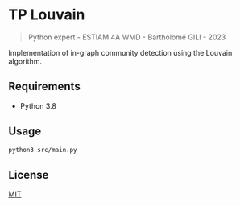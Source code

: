 # TP Louvain

> Python expert - ESTIAM 4A WMD - Bartholomé GILI - 2023

Implementation of in-graph community detection using the Louvain algorithm.

## Requirements

- Python 3.8

## Usage

```bash
python3 src/main.py
```

## License

[MIT](https://choosealicense.com/licenses/mit/)